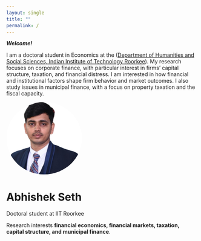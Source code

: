 ```yaml
---
layout: single
title: ""
permalink: /
---
```


***Welcome!*** <br>

I am a doctoral student in Economics at the ([Department of Humanities and Social Sciences, Indian Institute of Technology Roorkee](https://hs.iitr.ac.in/)). My research focuses on corporate finance, with particular interest in firms’ capital structure, taxation, and financial distress. I am interested in how financial and institutional factors shape firm behavior and market outcomes. I also study issues in municipal finance, with a focus on property taxation and the fiscal capacity.

<img src="Abhishek_PP1.jpg" alt="Abhishek" width="200" style="border-radius: 50%;">

# Abhishek Seth
Doctoral student at IIT Roorkee

Research interests **financial economics, financial markets, taxation, capital structure, and municipal finance**.
